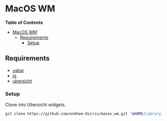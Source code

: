 # MacOS WM

<!-- markdown-toc start - Don't edit this section. Run M-x markdown-toc-refresh-toc -->

**Table of Contents**

- [MacOS WM](#macos-wm)
  - [Requirements](#requirements)
    - [Setup](#setup)

<!-- markdown-toc end -->

## Requirements

- [yabai](https://github.com/koekeishiya/yabai#install)
- [jq](https://stedolan.github.io/jq/download/)
- [ubersicht](https://github.com/felixhageloh/uebersicht)

### Setup

Clone into Ubersicht widgets.

```sh
git clone https://github.com/enkhee-Osiris/macos_wm.git "$HOME/Library/Application Support/Übersicht/widgets/osiris"
```
